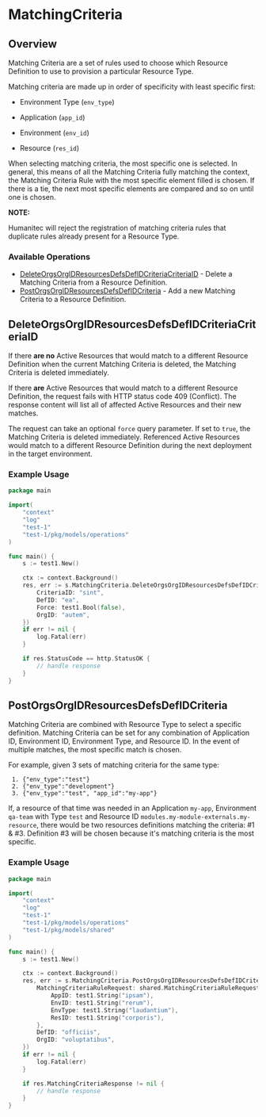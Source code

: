 # MatchingCriteria

## Overview

Matching Criteria are a set of rules used to choose which Resource Definition to use to provision a particular Resource Type.

Matching criteria are made up in order of specificity with least specific first:

- Environment Type (`env_type`)

- Application (`app_id`)

- Environment (`env_id`)

- Resource (`res_id`)

When selecting matching criteria, the most specific one is selected. In general, this means of all the Matching Criteria fully matching the context, the Matching Criteria Rule with the most specific element filled is chosen. If there is a tie, the next most specific elements are compared and so on until one is chosen.

**NOTE:**

Humanitec will reject the registration of matching criteria rules that duplicate rules already present for a Resource Type.
<SchemaDefinition schemaRef="#/components/schemas/MatchingCriteriaRequest" />


### Available Operations

* [DeleteOrgsOrgIDResourcesDefsDefIDCriteriaCriteriaID](#deleteorgsorgidresourcesdefsdefidcriteriacriteriaid) - Delete a Matching Criteria from a Resource Definition.
* [PostOrgsOrgIDResourcesDefsDefIDCriteria](#postorgsorgidresourcesdefsdefidcriteria) - Add a new Matching Criteria to a Resource Definition.

## DeleteOrgsOrgIDResourcesDefsDefIDCriteriaCriteriaID

If there **are no** Active Resources that would match to a different Resource Definition when the current Matching Criteria is deleted, the Matching Criteria is deleted immediately.

If there **are** Active Resources that would match to a different Resource Definition, the request fails with HTTP status code 409 (Conflict). The response content will list all of affected Active Resources and their new matches.

The request can take an optional `force` query parameter. If set to `true`, the Matching Criteria is deleted immediately. Referenced Active Resources would match to a different Resource Definition during the next deployment in the target environment.

### Example Usage

```go
package main

import(
	"context"
	"log"
	"test-1"
	"test-1/pkg/models/operations"
)

func main() {
    s := test1.New()

    ctx := context.Background()
    res, err := s.MatchingCriteria.DeleteOrgsOrgIDResourcesDefsDefIDCriteriaCriteriaID(ctx, operations.DeleteOrgsOrgIDResourcesDefsDefIDCriteriaCriteriaIDRequest{
        CriteriaID: "sint",
        DefID: "ea",
        Force: test1.Bool(false),
        OrgID: "autem",
    })
    if err != nil {
        log.Fatal(err)
    }

    if res.StatusCode == http.StatusOK {
        // handle response
    }
}
```

## PostOrgsOrgIDResourcesDefsDefIDCriteria

Matching Criteria are combined with Resource Type to select a specific definition. Matching Criteria can be set for any combination of Application ID, Environment ID, Environment Type, and Resource ID. In the event of multiple matches, the most specific match is chosen.

For example, given 3 sets of matching criteria for the same type:

```
 1. {"env_type":"test"}
 2. {"env_type":"development"}
 3. {"env_type":"test", "app_id":"my-app"}
```

If, a resource of that time was needed in an Application `my-app`, Environment `qa-team` with Type `test` and Resource ID `modules.my-module-externals.my-resource`, there would be two resources definitions matching the criteria: #1 & #3. Definition #3 will be chosen because it's matching criteria is the most specific.

### Example Usage

```go
package main

import(
	"context"
	"log"
	"test-1"
	"test-1/pkg/models/operations"
	"test-1/pkg/models/shared"
)

func main() {
    s := test1.New()

    ctx := context.Background()
    res, err := s.MatchingCriteria.PostOrgsOrgIDResourcesDefsDefIDCriteria(ctx, operations.PostOrgsOrgIDResourcesDefsDefIDCriteriaRequest{
        MatchingCriteriaRuleRequest: shared.MatchingCriteriaRuleRequest{
            AppID: test1.String("ipsam"),
            EnvID: test1.String("rerum"),
            EnvType: test1.String("laudantium"),
            ResID: test1.String("corporis"),
        },
        DefID: "officiis",
        OrgID: "voluptatibus",
    })
    if err != nil {
        log.Fatal(err)
    }

    if res.MatchingCriteriaResponse != nil {
        // handle response
    }
}
```
